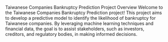 Taiwanese Companies Bankruptcy Prediction Project
Overview
Welcome to the Taiwanese Companies Bankruptcy Prediction project! This project aims to develop a predictive model to identify the likelihood of bankruptcy for Taiwanese companies. By leveraging machine learning techniques and financial data, the goal is to assist stakeholders, such as investors, creditors, and regulatory bodies, in making informed decisions.
